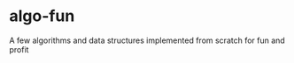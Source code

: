 algo-fun
========

A few algorithms and data structures implemented from scratch for fun and profit
